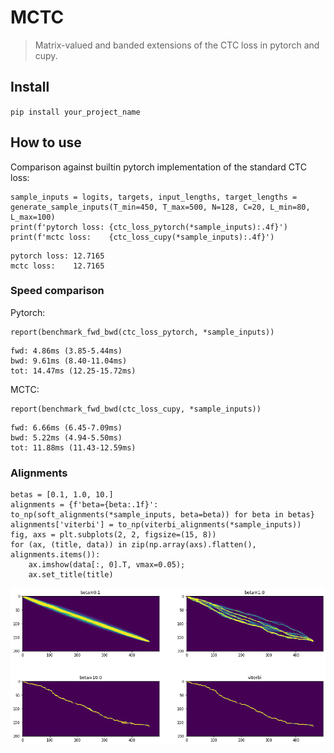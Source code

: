 # MCTC
> Matrix-valued and banded extensions of the CTC loss in pytorch and cupy.


## Install

`pip install your_project_name`

## How to use

Comparison against builtin pytorch implementation of the standard CTC loss:

```
sample_inputs = logits, targets, input_lengths, target_lengths = generate_sample_inputs(T_min=450, T_max=500, N=128, C=20, L_min=80, L_max=100)
print(f'pytorch loss: {ctc_loss_pytorch(*sample_inputs):.4f}')
print(f'mctc loss:    {ctc_loss_cupy(*sample_inputs):.4f}')
```

    pytorch loss: 12.7165
    mctc loss:    12.7165


### Speed comparison

Pytorch:

```
report(benchmark_fwd_bwd(ctc_loss_pytorch, *sample_inputs))
```

    fwd: 4.86ms (3.85-5.44ms)
    bwd: 9.61ms (8.40-11.04ms)
    tot: 14.47ms (12.25-15.72ms)


MCTC:

```
report(benchmark_fwd_bwd(ctc_loss_cupy, *sample_inputs))
```

    fwd: 6.66ms (6.45-7.09ms)
    bwd: 5.22ms (4.94-5.50ms)
    tot: 11.88ms (11.43-12.59ms)


### Alignments

```
betas = [0.1, 1.0, 10.]
alignments = {f'beta={beta:.1f}': to_np(soft_alignments(*sample_inputs, beta=beta)) for beta in betas}
alignments['viterbi'] = to_np(viterbi_alignments(*sample_inputs))
fig, axs = plt.subplots(2, 2, figsize=(15, 8))
for (ax, (title, data)) in zip(np.array(axs).flatten(), alignments.items()):
    ax.imshow(data[:, 0].T, vmax=0.05);
    ax.set_title(title)  
```


![png](docs/images/output_11_0.png)

